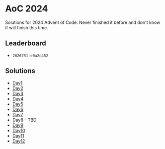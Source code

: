 # AoC 2024

Solutions for 2024 Advent of Code. Never finished it
before and don't know if will finish this time.

## Leaderboard

- `2626751-e0a2d452`

## Solutions

- [Day1](src/main/kotlin/day1/Day1.kt)
- [Day2](src/main/kotlin/day2/Day2.kt)
- [Day3](src/main/kotlin/day3/Day3.kt)
- [Day4](src/main/kotlin/day4/Day4.kt)
- [Day5](src/main/kotlin/day5/Day5.kt)
- [Day6](src/main/kotlin/day6/Day6.kt)
- [Day7](src/main/kotlin/day7/Day7.kt)
- Day8 - TBD
- [Day9](src/main/kotlin/day9/Day9.kt)
- [Day10](src/main/kotlin/day10/Day10.kt)
- [Day11](src/main/kotlin/day11/Day11.kt)
- [Day12](src/main/kotlin/day12/Day12.kt)
